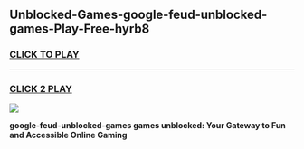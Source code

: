 
## Unblocked-Games-google-feud-unblocked-games-Play-Free-hyrb8
<h3>
<a href="https://premium76.site?title=google-feud-unblocked-games&ref=18A1">CLICK TO PLAY</a></h3>
<hr>

<h3>
<a href="https://premium76.site?title=google-feud-unblocked-games&ref=18A1">CLICK 2 PLAY</a>
  
</h3>

<a href="https://premium76.site?title=google-feud-unblocked-games&ref=18A1"><img src="https://clearcache.store/games.png"></a>


**google-feud-unblocked-games games unblocked: Your Gateway to Fun and Accessible Online Gaming**
